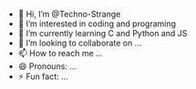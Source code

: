 - 👋 Hi, I’m @Techno-Strange
- 👀 I’m interested in coding and programing
- 🌱 I’m currently learning C and Python and JS
- 💞️ I’m looking to collaborate on ...
- 📫 How to reach me ...
- 😄 Pronouns: ...
- ⚡ Fun fact: ...

<!---
Techno-Strange/Techno-Strange is a ✨ special ✨ repository because its `README.md` (this file) appears on your GitHub profile.
You can click the Preview link to take a look at your changes.
--->
